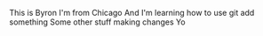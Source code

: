 This is Byron
I'm from Chicago
And I'm learning how to use git add something
Some other stuff
making changes
Yo